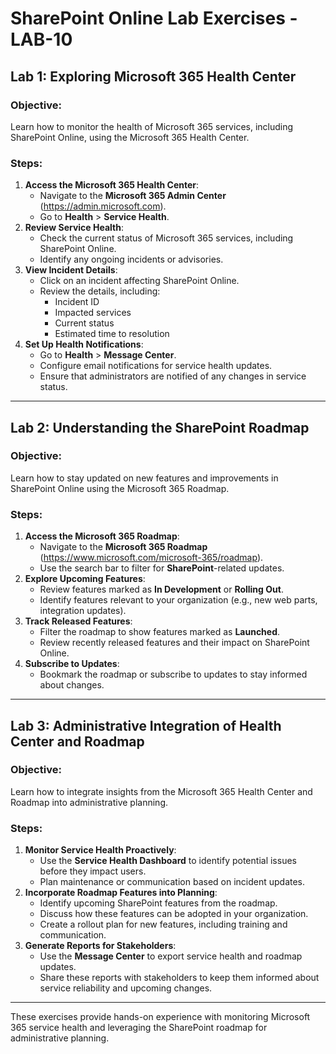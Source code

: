 # SharePoint Online Lab Exercises - LAB-10

## Lab 1: Exploring Microsoft 365 Health Center
### Objective:
Learn how to monitor the health of Microsoft 365 services, including SharePoint Online, using the Microsoft 365 Health Center.

### Steps:
1. **Access the Microsoft 365 Health Center**:
   - Navigate to the **Microsoft 365 Admin Center** (https://admin.microsoft.com).
   - Go to **Health** > **Service Health**.
2. **Review Service Health**:
   - Check the current status of Microsoft 365 services, including SharePoint Online.
   - Identify any ongoing incidents or advisories.
3. **View Incident Details**:
   - Click on an incident affecting SharePoint Online.
   - Review the details, including:
     - Incident ID
     - Impacted services
     - Current status
     - Estimated time to resolution
4. **Set Up Health Notifications**:
   - Go to **Health** > **Message Center**.
   - Configure email notifications for service health updates.
   - Ensure that administrators are notified of any changes in service status.

---

## Lab 2: Understanding the SharePoint Roadmap
### Objective:
Learn how to stay updated on new features and improvements in SharePoint Online using the Microsoft 365 Roadmap.

### Steps:
1. **Access the Microsoft 365 Roadmap**:
   - Navigate to the **Microsoft 365 Roadmap** (https://www.microsoft.com/microsoft-365/roadmap).
   - Use the search bar to filter for **SharePoint**-related updates.
2. **Explore Upcoming Features**:
   - Review features marked as **In Development** or **Rolling Out**.
   - Identify features relevant to your organization (e.g., new web parts, integration updates).
3. **Track Released Features**:
   - Filter the roadmap to show features marked as **Launched**.
   - Review recently released features and their impact on SharePoint Online.
4. **Subscribe to Updates**:
   - Bookmark the roadmap or subscribe to updates to stay informed about changes.

---

## Lab 3: Administrative Integration of Health Center and Roadmap
### Objective:
Learn how to integrate insights from the Microsoft 365 Health Center and Roadmap into administrative planning.

### Steps:
1. **Monitor Service Health Proactively**:
   - Use the **Service Health Dashboard** to identify potential issues before they impact users.
   - Plan maintenance or communication based on incident updates.
2. **Incorporate Roadmap Features into Planning**:
   - Identify upcoming SharePoint features from the roadmap.
   - Discuss how these features can be adopted in your organization.
   - Create a rollout plan for new features, including training and communication.
3. **Generate Reports for Stakeholders**:
   - Use the **Message Center** to export service health and roadmap updates.
   - Share these reports with stakeholders to keep them informed about service reliability and upcoming changes.

---

These exercises provide hands-on experience with monitoring Microsoft 365 service health and leveraging the SharePoint roadmap for administrative planning.